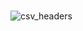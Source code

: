 # 
![csv_headers](https://github.com/jaycode/p4f/raw/master/lessons/self-serve_data/csv_headers.png)


<!--stackedit_data:
eyJoaXN0b3J5IjpbNzY5NDIwODYxXX0=
-->